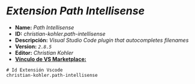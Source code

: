 <!-- Autor: Daniel Benjamin Perez Morales -->
<!-- GitHub: https://github.com/DanielBenjaminPerezMoralesDev13 -->
<!-- Gitlab: https://gitlab.com/DanielBenjaminPerezMoralesDev13 -->
<!-- Correo electrónico: danielperezdev@proton.me -->

# ***Extension Path Intellisense***

- **Name:** *Path Intellisense*
- **ID:** *christian-kohler.path-intellisense*
- **Descripción:** *Visual Studio Code plugin that autocompletes filenames*
- **Version:** *`2.8.5`*
- **Editor:** *Christian Kohler*
- **[Vínculo de VS Marketplace:](https://marketplace.visualstudio.com/items?itemName=christian-kohler.path-intellisense "https://marketplace.visualstudio.com/items?itemName=christian-kohler.path-intellisense")**

```plaintext
# Id Extensión Vscode
christian-kohler.path-intellisense
```
